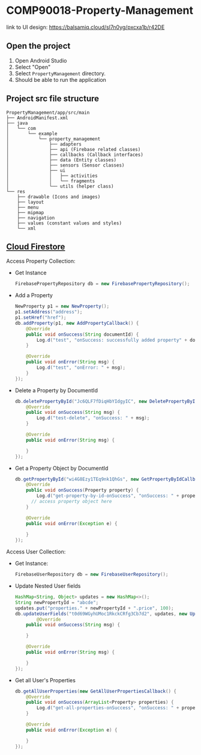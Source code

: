 # COMP90018-Property-Management

link to UI design: https://balsamiq.cloud/sl7n0yg/pxcxa1b/r42DE



## Open the project

1. Open Android Studio
2. Select "Open"
3. Select `PropertyManagement` directory.
4. Should be able to run the application



## Project src file structure

```
PropertyManagement/app/src/main
├── AndroidManifest.xml
├── java
│   └── com
│       └── example
│           └── property_management
│               ├── adapters
│               ├── api (Firebase related classes)
│               ├── callbacks (Callback interfaces)
│               ├── data (Entity classes)
│               ├── sensors (Sensor classes)
│               ├── ui 
│               │   ├── activities
│               │   └── fragments
│               └── utils (helper class)
└── res
    ├── drawable (Icons and images)
    ├── layout
    ├── menu
    ├── mipmap
    ├── navigation
    ├── values (constant values and styles)
    └── xml

```
## [Cloud Firestore](https://github.com/KatrinaaDing/COMP90018-Property-Management/tree/db-update#cloud-firestore)

Access Property Collection:

- Get Instance

  ```java
  FirebasePropertyRepository db = new FirebasePropertyRepository();
  ```

- Add a Property

  ```java
  NewProperty p1 = new NewProperty();
  p1.setAddress("address");
  p1.setHref("href");
  db.addProperty(p1, new AddPropertyCallback() {
      @Override
      public void onSuccess(String documentId) {
          Log.d("test", "onSuccess: successfully added property" + documentId);
      }
  
      @Override
      public void onError(String msg) {
          Log.d("test", "onError: " + msg);
      }
  });
  ```

- Delete a Property by DocumentId

  ```java
  db.deletePropertyById("Jc6QLF7fDiqHbYIdgyIC", new DeletePropertyByIdCallback() {
      @Override
      public void onSuccess(String msg) {
          Log.d("test-delete", "onSuccess: " + msg);
      }
  
      @Override
      public void onError(String msg) {
  
      }
  });
  ```

- Get a Property Object by DocumentId

  ```java
  db.getPropertyById("wi4G8Ezy1TEq9nk1QhGs", new GetPropertyByIdCallback() {
      @Override
      public void onSuccess(Property property) {
          Log.d("get-property-by-id-onSuccess", "onSuccess: " + property.getAddress());
      	// access property object here
      }
  
      @Override
      public void onError(Exception e) {
  	
      }
  });
  ```
  

Access User Collection:

- Get Instance:

  ```java
  FirebaseUserRepository db = new FirebaseUserRepository();
  ```

- Update Nested User fields

  ```java
  HashMap<String, Object> updates = new HashMap<>();
  String newPropertyId = "abcde";
  updates.put("properties." + newPropertyId + ".price", 100);
  db.updateUserFields("t0d69WGyhUMoc1RkckCRfg3Cb7d2", updates, new UpdateUserCallback() {
          @Override
      public void onSuccess(String msg) {
  
      }
  
      @Override
      public void onError(String msg) {
  
      }
  });
  ```

- Get all User's Properties

  ```java
  db.getAllUserProperties(new GetAllUserPropertiesCallback() {
      @Override
      public void onSuccess(ArrayList<Property> properties) {
          Log.d("get-all-properties-onSuccess", "onSuccess: " + properties.size());
      }
  
      @Override
      public void onError(Exception e) {
  
      }
  });
  ```

  
